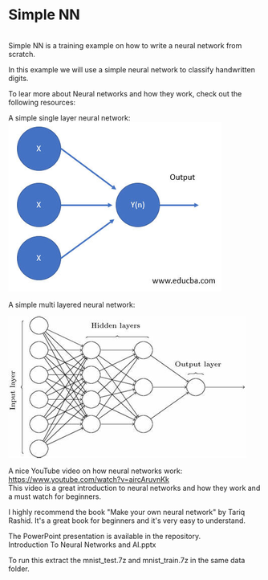 <h1>Simple NN</h1>
<br/>
Simple NN is a training example on how to write a neural network from scratch.

In this example we will use a simple neural network to classify handwritten digits.

To lear more about Neural networks and how they work, check out the following resources:

A simple single layer neural network: <br/>
![img_1.png](img_1.png)


A simple multi layered neural network: <br/>

![img.png](img.png)

A nice YouTube video on how neural networks work: <br/>
https://www.youtube.com/watch?v=aircAruvnKk <br/> This video is a great introduction to neural networks and how they work and a must watch for beginners.

I highly recommend the book "Make your own neural network" by Tariq Rashid. It's a great book for beginners and it's very easy to understand.

The PowerPoint presentation is available in the repository.<br/>
Introduction To Neural Networks and AI.pptx

To run this extract the mnist_test.7z and mnist_train.7z in the same data folder.